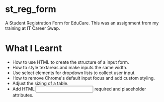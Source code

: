 # st_reg_form
A Student Registration Form for EduCare. This was an assignment from my training at IT Career Swap. 


# What I Learnt
* How to use HTML to create the structure of a input form.
* How to style textareas and make inputs the same width.
* Use select elements for dropdown lists to collect user input.
* How to remove Chrome's default input focus and add custom styling.
* Adjust the sizing of a table.
* Add HTML <input> required and placeholder attributes.
